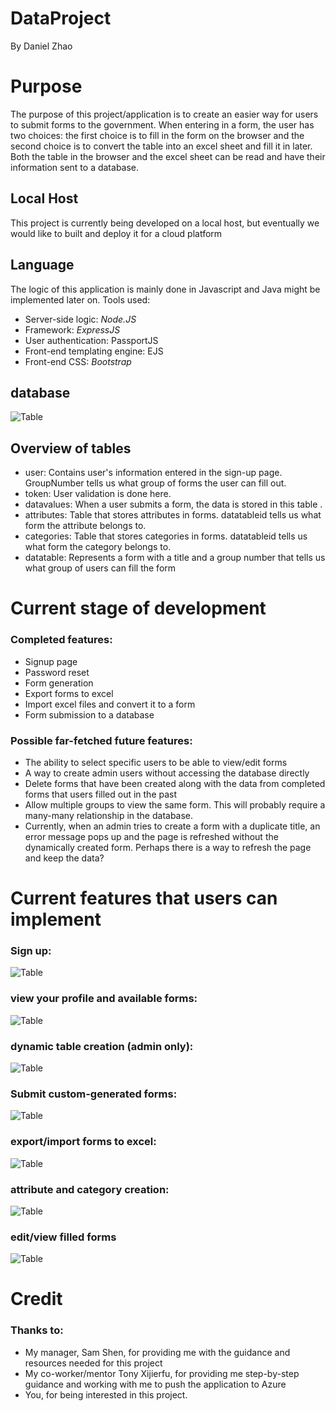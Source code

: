 # DataProject
By Daniel Zhao
# Purpose
The purpose of this project/application is to create an easier way for users to submit forms to the government. When entering in a form, the user has two choices: the first choice is to fill in the form on the browser and the second choice is to convert the table into an excel sheet and fill it in later. Both the table in the browser and the excel sheet can be read and have their information sent to a database.

## Local Host
This project is currently being developed on a local host, but eventually we would like to built and deploy it for a cloud platform

## Language
The logic of this application is mainly done in Javascript and Java might be implemented later on. Tools used:
- Server-side logic: *Node.JS*
- Framework: *ExpressJS*
- User authentication: PassportJS
- Front-end templating engine: EJS
- Front-end CSS: *Bootstrap*


## database
![Table](https://raw.githubusercontent.com/mzhao123/DataProject/master/pictures/database.png)

## Overview of tables
- user: Contains user's information entered in the sign-up page. GroupNumber tells us what group of forms the user can fill out.
- token: User validation is done here.
- datavalues: When a user submits a form, the data is stored in this table .
- attributes: Table that stores attributes in forms. datatableid tells us what form the attribute belongs to.
- categories: Table that stores categories in forms. datatableid tells us what form the category belongs to.
- datatable: Represents a form with a title and a group number that tells us what group of users can fill the form
# Current stage of development
### Completed features:
- Signup page
- Password reset
- Form generation
- Export forms to excel
- Import excel files and convert it to a form
- Form submission to a database

### Possible far-fetched future features:
- The ability to select specific users to be able to view/edit forms
- A way to create admin users without accessing the database directly
- Delete forms that have been created along with the data from completed forms that users filled out in the past
- Allow multiple groups to view the same form. This will probably require a many-many relationship in the database.
- Currently, when an admin tries to create a form with a duplicate title, an error message pops up and the page is refreshed without the dynamically created form. Perhaps there is a way to refresh the page and keep the data?

# Current features that users can implement

### Sign up:
![Table](https://raw.githubusercontent.com/mzhao123/DataProject/master/pictures/Signup.png)

### view your profile and available forms:
![Table](https://raw.githubusercontent.com/mzhao123/DataProject/master/pictures/profile.png)

### dynamic table creation (admin only):
![Table](https://raw.githubusercontent.com/mzhao123/DataProject/master/pictures/EditableForm.png)

### Submit custom-generated forms:
![Table](https://raw.githubusercontent.com/mzhao123/DataProject/master/pictures/emptyform.png)

### export/import forms to excel:
![Table](https://raw.githubusercontent.com/mzhao123/DataProject/master/pictures/excelfunctionality.png)

### attribute and category creation:
![Table](https://raw.githubusercontent.com/mzhao123/DataProject/master/pictures/attributeAndCategoryCreation.png)

### edit/view filled forms
![Table](https://raw.githubusercontent.com/mzhao123/DataProject/master/pictures/filledForms.png)

# Credit
### Thanks to:
- My manager, Sam Shen, for providing me with the guidance and resources needed for this project
- My co-worker/mentor Tony Xijierfu, for providing me step-by-step guidance and working with me to push the application to Azure
- You, for being interested in this project.
